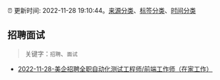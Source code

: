 :alarm_clock: 更新时间: 2022-11-28 19:10:44。[来源分类](../README.md)、[标签分类](../TAGS.md)、[时间分类](../TIMELINE.md)

## 招聘面试


> 关键字：`招聘`、`面试`



- [2022-11-28-美企招聘全职自动化测试工程师/前端工作师（在家工作）](https://www.v2ex.com/t/898656) 